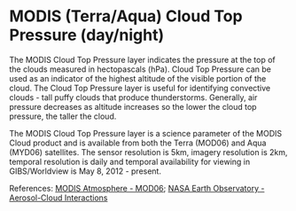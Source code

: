 # MODIS (Terra/Aqua) Cloud Top Pressure (day/night)
The MODIS Cloud Top Pressure layer indicates the pressure at the top of the clouds measured in hectopascals (hPa). Cloud Top Pressure can be used as an indicator of the highest altitude of the visible portion of the cloud. The Cloud Top Pressure layer is useful for identifying convective clouds - tall puffy clouds that produce thunderstorms. Generally, air pressure decreases as altitude increases so the lower the cloud top pressure, the taller the cloud.

The MODIS Cloud Top Pressure layer is a science parameter of the MODIS Cloud product and is available from both the Terra (MOD06) and Aqua (MYD06) satellites. The sensor resolution is 5km, imagery resolution is 2km, temporal resolution is daily and temporal availability for viewing in GIBS/Worldview is May 8, 2012 - present.

References: [MODIS Atmosphere - MOD06](http://modis-atmos.gsfc.nasa.gov/MOD06_L2/format.html); [NASA Earth Observatory - Aerosol-Cloud Interactions](http://earthobservatory.nasa.gov/IOTD/view.php?id=5724)
